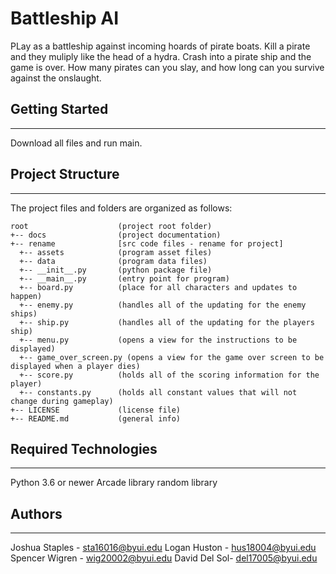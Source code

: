 # Battleship AI
PLay as a battleship against incoming hoards of pirate boats.
Kill a pirate and they muliply like the head of a hydra.
Crash into a pirate ship and the game is over. 
How many pirates can you slay, and how long can you survive against the onslaught. 

## Getting Started
---
Download all files and run main. 

## Project Structure
---
The project files and folders are organized as follows:
```
root                    (project root folder)
+-- docs                (project documentation)
+-- rename              [src code files - rename for project]
  +-- assets            (program asset files)
  +-- data              (program data files)
  +-- __init__.py       (python package file)
  +-- __main__.py       (entry point for program)
  +-- board.py          (place for all characters and updates to happen)
  +-- enemy.py          (handles all of the updating for the enemy ships)
  +-- ship.py           (handles all of the updating for the players ship)
  +-- menu.py           (opens a view for the instructions to be displayed)
  +-- game_over_screen.py (opens a view for the game over screen to be displayed when a player dies)
  +-- score.py          (holds all of the scoring information for the player)
  +-- constants.py      (holds all constant values that will not change during gameplay)
+-- LICENSE             (license file)
+-- README.md           (general info)
```

## Required Technologies
---
Python 3.6 or newer
Arcade library
random library

## Authors
---
Joshua Staples - sta16016@byui.edu
Logan Huston - hus18004@byui.edu
Spencer Wigren - wig20002@byui.edu
David Del Sol- del17005@byui.edu
